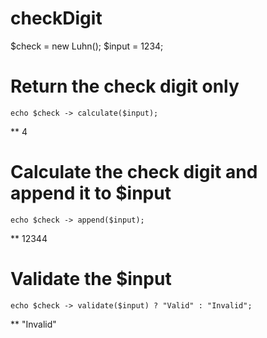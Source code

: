 # checkDigit

$check = new Luhn();
$input = 1234;

# Return the check digit only
```
echo $check -> calculate($input);
```
** 4

# Calculate the check digit and append it to $input
```
echo $check -> append($input);
```
** 12344

# Validate the $input
```
echo $check -> validate($input) ? "Valid" : "Invalid";
```
** "Invalid"
